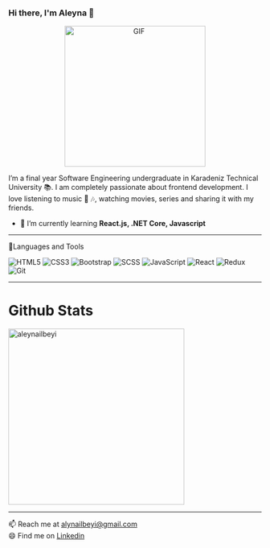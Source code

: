 ### Hi there, I'm Aleyna 👋
<p align="center">
<img alt="GIF" src="https://github.com/arsentieva/arsentieva/blob/main/code.gif?raw=true" height="280" />
 <p/>
I’m a final year Software Engineering undergraduate in Karadeniz Technical University 📚. I am completely passionate about frontend development. I love listening to music 💓 🎶, watching movies, series and sharing it with my friends.

- 🌱 I’m currently learning **React.js, .NET Core, Javascript**

<hr>
📐Languages and Tools

![HTML5](https://img.shields.io/badge/-HTML5-black?style=flat-square&logo=html5&logoColor=white)
![CSS3](https://img.shields.io/badge/-CSS3-black?style=flat-square&logo=css3) 
![Bootstrap](https://img.shields.io/badge/-Bootstrap-black?style=flat-square&logo=bootstrap)
![SCSS](https://img.shields.io/badge/-SCSS-black?style=flat-square&logo=SASS)
![JavaScript](https://img.shields.io/badge/-JavaScript-black?style=flat-square&logo=javascript) 
![React](https://img.shields.io/badge/-React-black?style=flat-square&logo=react) 
![Redux](https://img.shields.io/badge/-Redux-black?style=flat-square&logo=Redux) 
![Git](https://img.shields.io/badge/-Git-black?style=flat-square&logo=git) 


<hr>

<h1> Github Stats </h1>
<img align="center" width=350 src="https://github-readme-stats.vercel.app/api/top-langs/?username=aleynailbeyi&layout=compact" alt="aleynailbeyi" />
<hr>

📫 Reach me at <a href="mailto:alynailbeyi@gmail.com">alynailbeyi@gmail.com</a><br>
😄 Find me on <a href="https://www.linkedin.com/in/aleynailbeyi//">Linkedin</a><br><br><br>
